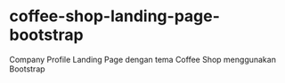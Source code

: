 # coffee-shop-landing-page-bootstrap
Company Profile Landing Page dengan tema Coffee Shop menggunakan Bootstrap
